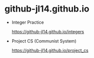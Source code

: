 # github-jl14.github.io


- Integer Practice

  https://github-jl14.github.io/integers

- Project CS (Communist System)

  https://github-jl14.github.io/project_cs